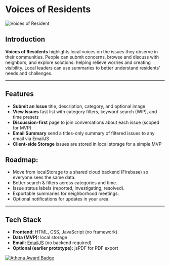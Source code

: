# Voices of Residents
![Voices of Resident](./img/Screenshot%202025-09-06%20at%201.02.50 PM.png)

## Introduction

**Voices of Residents** highlights local voices on the issues they observe in their communities. People can submit concerns, browse and discuss with neighbors, and explore solutions: helping relieve worries and creating visibility. Local leaders can use summaries to better understand residents’ needs and challenges.

---

## Features

- **Submit an Issue** title, description, category, and optional image  
- **View Issues** fast list with category filters, keyword search (WIP), and time presets  
- **Discussion-first** page to join conversations about each issue (scoped for MVP)  
- **Email Summary** send a titles-only summary of filtered issues to any email via EmailJS  
- **Client-side Storage** issues are stored in local storage for a simple MVP

## Roadmap: 
- Move from localStorage to a shared cloud backend (Firebase) so everyone sees the same data.
- Better search & filters across categories and time.
- Issue status labels (reported, investigating, resolved).
- Exportable summaries for neighborhood meetings.
- Optional notifications for updates in your area.

---

## Tech Stack

- **Frontend:** HTML, CSS, JavaScript (no framework)  
- **Data (MVP):** local storage
- **Email:** [EmailJS](https://www.emailjs.com/) (no backend required)  
- **Optional (earlier prototype):** jsPDF for PDF export

[![Athena Award Badge](https://img.shields.io/endpoint?url=https%3A%2F%2Faward.athena.hackclub.com%2Fapi%2Fbadge)](https://award.athena.hackclub.com?utm_source=readme)